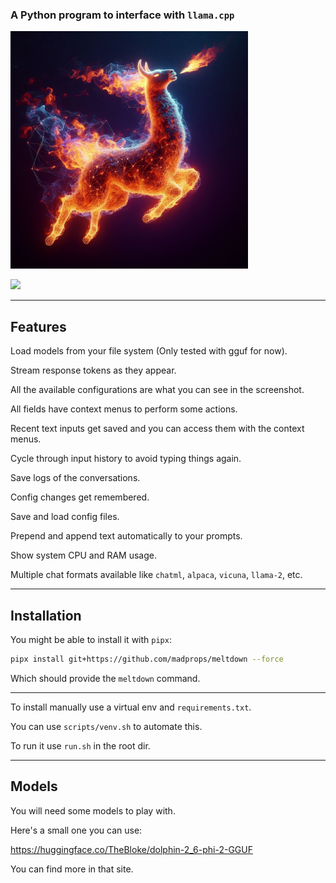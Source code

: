 ### A Python program to interface with `llama.cpp`

<img src="media/image.jpg" width="380">

![](https://i.imgur.com/C5PmoZd.jpg)

---

## Features

Load models from your file system (Only tested with gguf for now).

Stream response tokens as they appear.

All the available configurations are what you can see in the screenshot.

All fields have context menus to perform some actions.

Recent text inputs get saved and you can access them with the context menus.

Cycle through input history to avoid typing things again.

Save logs of the conversations.

Config changes get remembered.

Save and load config files.

Prepend and append text automatically to your prompts.

Show system CPU and RAM usage.

Multiple chat formats available like `chatml`, `alpaca`, `vicuna`, `llama-2`, etc.

---

## Installation

You might be able to install it with `pipx`:

```sh
pipx install git+https://github.com/madprops/meltdown --force
```

Which should provide the `meltdown` command.

---

To install manually use a virtual env and `requirements.txt`.

You can use `scripts/venv.sh` to automate this.

To run it use `run.sh` in the root dir.

---

## Models

You will need some models to play with.

Here's a small one you can use:

https://huggingface.co/TheBloke/dolphin-2_6-phi-2-GGUF

You can find more in that site.
